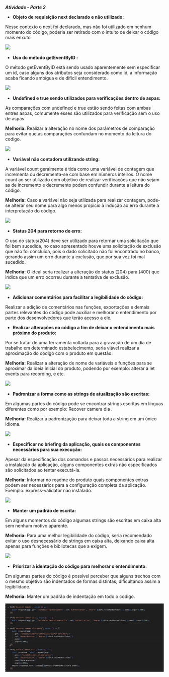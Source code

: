 ***Atividade - Parte 2***


- **Objeto de requisição next declarado e não utilizado:**

Nesse contexto o next foi declarado, mas não foi utilizado em nenhum momento do código, poderia ser retirado com o intuito de deixar o código mais enxuto.

![](Aspose.Words.da91b657-c3fe-4ea2-bcd0-a5aa8d41cbb5.002.png)

- **Uso do método getEventByID :**

O método getEventByID está sendo usado aparentemente sem especificar um id, caso alguns dos atributos seja considerado como id, a informação acaba ficando ambígua e de difícil entendimento.

![](Aspose.Words.da91b657-c3fe-4ea2-bcd0-a5aa8d41cbb5.003.png)

- **Undefined e true sendo utilizados para verificações dentro de aspas:**

As comparações com undefined e true estão sendo feitas com ambas entres aspas, comumente esses são utilizados para verificação sem o uso de aspas.

**Melhoria:** Realizar a alteração no nome dos parâmetros de comparação para evitar que as comparações confundam no momento da leitura do codigo.

![](Aspose.Words.da91b657-c3fe-4ea2-bcd0-a5aa8d41cbb5.004.png)

- **Variável não contadora utilizando string:**

A variável count geralmente é tida como uma variável de contagem que incrementa ou decrementa-se com base em números inteiros. O nome count ao ser utilizado com objetivo de realizar verificações que não sejam as de incremento e decremento podem confundir durante a leitura do código.

**Melhoria:** Caso a variável não seja utilizada para realizar contagem, pode-se alterar seu nome para algo menos propício à indução ao erro durante a interpretação do código.

![](Aspose.Words.da91b657-c3fe-4ea2-bcd0-a5aa8d41cbb5.005.png)

- **Status 204 para retorno de erro:**

O uso do status(204) deve ser utilizado para retornar uma solicitação que foi bem sucedida, no caso apresentado houve uma solicitação de exclusão que não foi concluída, pois o dado solicitado não foi encontrado no banco, gerando assim um erro durante a exclusão, que por sua vez foi mal sucedido.

**Melhoria:** O ideal seria realizar a alteração do status (204) para (400) que indica que um erro ocorreu durante a tentativa de exclusão.

![](Aspose.Words.da91b657-c3fe-4ea2-bcd0-a5aa8d41cbb5.006.png)

- **Adicionar comentários para facilitar a legibilidade do código:**

Realizar a adição de comentários nas funções, exportações e demais partes relevantes do código pode auxiliar e melhorar o entendimento por parte dos desenvolvedores que terão acesso a ele.

- **Realizar alterações no código a fim de deixar o entendimento mais próximo do produto:**

Por se tratar de uma ferramenta voltada para a gravação de um dia de trabalho em determinado estabelecimento, seria viável realizar a aproximação do código com o produto em questão.

**Melhoria:** Realizar a alteração de nome de variáveis e funções para se aproximar da ideia inicial do produto, podendo por exemplo: alterar a let events para recording, e etc.

![](Aspose.Words.da91b657-c3fe-4ea2-bcd0-a5aa8d41cbb5.007.png)

- **Padronizar a forma como as strings de atualização são escritas:**

Em algumas partes do código pode se encontrar strings escritas em línguas diferentes como por exemplo: Recover camera dia .

**Melhoria:** Realizar a padronização para deixar toda a string em um único idioma.

![](Aspose.Words.da91b657-c3fe-4ea2-bcd0-a5aa8d41cbb5.008.png)

- **Especificar no briefing da aplicação, quais os componentes necessários para sua execução:**

Apesar da especificação dos comandos e passos necessários para realizar a instalação da aplicação, alguns componentes extras não especificados são solicitados ao tentar executá-la.

**Melhoria:** Informar no readme do produto quais componentes extras podem ser necessários para a configuração completa da aplicação. Exemplo: express-validator não instalado.

![](Aspose.Words.da91b657-c3fe-4ea2-bcd0-a5aa8d41cbb5.009.png)

- **Manter um padrão de escrita:**

Em alguns momentos do código algumas strings são escritas em caixa alta sem nenhum motivo aparente.

**Melhoria:** Para uma melhor legibilidade do código, seria recomendado evitar o uso desnecessário de strings em caixa alta, deixando caixa alta apenas para funções e bibliotecas que a exigem.

![](Aspose.Words.da91b657-c3fe-4ea2-bcd0-a5aa8d41cbb5.010.png)

- **Priorizar a identação do código para melhorar o entendimento:**

Em algumas partes do código é possível perceber que alguns trechos com o mesmo objetivo são indentados de formas distintas, dificultando assim a legibilidade.

**Melhoria:** Manter um padrão de indentação em todo o codigo.

![](Aspose.Words.da91b657-c3fe-4ea2-bcd0-a5aa8d41cbb5.011.jpeg)
